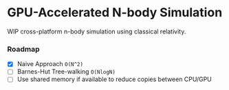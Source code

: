 # GPU-Accelerated N-body Simulation

WIP cross-platform n-body simulation using classical relativity.

### Roadmap
 - [x] Naive Approach `O(N^2)`
 - [ ] Barnes-Hut Tree-walking `O(NlogN)`
 - [ ] Use shared memory if available to reduce copies between CPU/GPU
